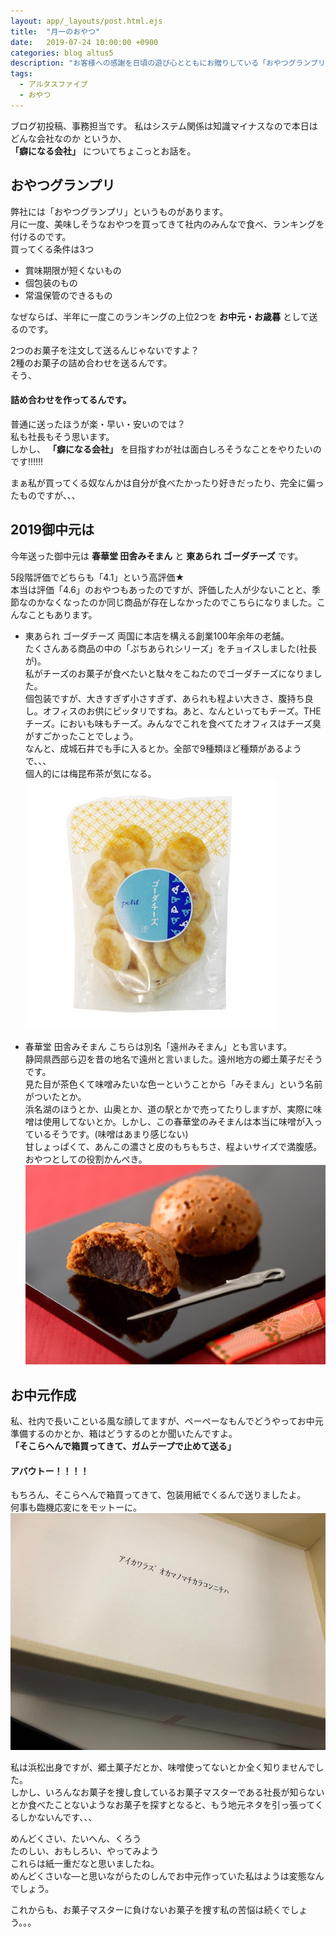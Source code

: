 ```yaml
---
layout: app/_layouts/post.html.ejs
title:  "月一のおやつ"
date:   2019-07-24 10:00:00 +0900
categories: blog altus5
description: "お客様への感謝を日頃の遊び心とともにお贈りしている「おやつグランプリ」のご紹介と、2019年上半期のランキング発表。"
tags: 
  - アルタスファイブ
  - おやつ
---
```


ブログ初投稿、事務担当です。
私はシステム関係は知識マイナスなので本日はどんな会社なのか というか、  
 **「癖になる会社」** についてちょこっとお話を。  

## おやつグランプリ
弊社には「おやつグランプリ」というものがあります。  
月に一度、美味しそうなおやつを買ってきて社内のみんなで食べ、ランキングを付けるのです。  
買ってくる条件は3つ  
- 賞味期限が短くないもの
- 個包装のもの
- 常温保管のできるもの


なぜならば、半年に一度このランキングの上位2つを **お中元・お歳暮** として送るのです。  

2つのお菓子を注文して送るんじゃないですよ？  
2種のお菓子の詰め合わせを送るんです。  
そう、
 #### 詰め合わせを作ってるんです。  

普通に送ったほうが楽・早い・安いのでは？  
私も社長もそう思います。  
しかし、 **「癖になる会社」** を目指すわが社は面白しろそうなことをやりたいのです‼‼‼  

まぁ私が買ってくる奴なんかは自分が食べたかったり好きだったり、完全に偏ったものですが、、、

## 2019御中元は
今年送った御中元は
**春華堂 田舎みそまん** と **東あられ ゴーダチーズ** です。  

5段階評価でどちらも「4.1」という高評価★  
本当は評価「4.6」のおやつもあったのですが、評価した人が少ないことと、季節なのかなくなったのか同じ商品が存在しなかったのでこちらになりました。こんなこともあります。  

- 東あられ ゴーダチーズ
両国に本店を構える創業100年余年の老舗。  
たくさんある商品の中の「ぷちあられシリーズ」をチョイスしました(社長が)。  
私がチーズのお菓子が食べたいと駄々をこねたのでゴーダチーズになりました。  
個包装ですが、大きすぎず小さすぎず、あられも程よい大きさ、腹持ち良し。オフィスのお供にピッタリですね。あと、なんといってもチーズ。THEチーズ。においも味もチーズ。みんなでこれを食べてたオフィスはチーズ臭がすごかったことでしょう。  
なんと、成城石井でも手に入るとか。全部で9種類ほど種類があるようで、、、  
個人的には梅昆布茶が気になる。  
![ぷちあられ](/images//blog/uno/azuma-gouda-cheese.png)


-  春華堂 田舎みそまん
こちらは別名「遠州みそまん」とも言います。    
静岡県西部ら辺を昔の地名で遠州と言いました。遠州地方の郷土菓子だそうです。    
見た目が茶色くて味噌みたいな色ーということから「みそまん」という名前がついたとか。  
浜名湖のほうとか、山奥とか、道の駅とかで売ってたりしますが、実際に味噌は使用してないとか。しかし、この春華堂のみそまんは本当に味噌が入っているそうです。(味噌はあまり感じない)    
 甘しょっぱくて、あんこの濃さと皮のもちもちさ、程よいサイズで満腹感。おやつとしての役割かんぺき。  
![田舎みそまん](/images//blog/uno/misoman.png)


## お中元作成
私、社内で長いこといる風な顔してますが、ペーペーなもんでどうやってお中元準備するのかとか、箱はどうするのとか聞いたんですよ。  
**「そこらへんで箱買ってきて、ガムテープで止めて送る」**
#### アバウトー！！！！
もちろん、そこらへんで箱買ってきて、包装用紙でくるんで送りましたよ。  
何事も臨機応変にをモットーに。  
![お中元](/images//blog/uno/aikawarazu.png)



私は浜松出身ですが、郷土菓子だとか、味噌使ってないとか全く知りませんでした。  
しかし、いろんなお菓子を捜し食しているお菓子マスターである社長が知らないとか食べたことないようなお菓子を探すとなると、もう地元ネタを引っ張ってくるしかないんです、、、


めんどくさい、たいへん、くろう   
たのしい、おもしろい、やってみよう   
これらは紙一重だなと思いましたね。   
めんどくさいな―と思いながらたのしんでお中元作っていた私はようは変態なんでしょう。

これからも、お菓子マスターに負けないお菓子を捜す私の苦悩は続くでしょう。。。
